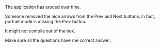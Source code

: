 The application has eroded over time.

Someone removed the nice arrows from the Prev and Next buttons. In fact, portrait mode is missing the Prev button.

It might not compile out of the box.

Make sure all the questions have rhe correct answer.
